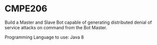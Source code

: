 # CMPE206
Build a Master and Slave Bot capable of generating distributed denial of service attacks on command from the Bot Master.

Programming Language to use: Java 8
